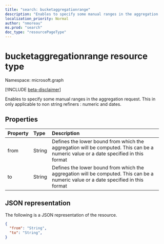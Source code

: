 ```yaml
---
title: "search: bucketaggregationrange"
description: "Enables to specify some manual ranges in the aggregation request. This in only applicable to non string refiners : numeric and dates. SEARCHAPI1.0"
localization_priority: Normal
author: "nmoreau"
ms.prod: "search"
doc_type: "resourcePageType"
---
```


# bucketaggregationrange resource type

Namespace: microsoft.graph

[!INCLUDE [beta-disclaimer](../../includes/beta-disclaimer.md)]

Enables to specify some manual ranges in the aggregation request. This in only applicable to non string refiners : numeric and dates.

## Properties

| Property     | Type        | Description |
|:-------------|:------------|:------------|
|from|String| Defines the lower bound from which the aggregation will be computed. This can be a numeric value or a date specified in this format |
|to|String| Defines the lower bound from which the aggregation will be computed. This can be a numeric value or a date specified in this format |

## JSON representation

The following is a JSON representation of the resource.

```json
{
  "from": "String",
  "to": "String",  
}
```
